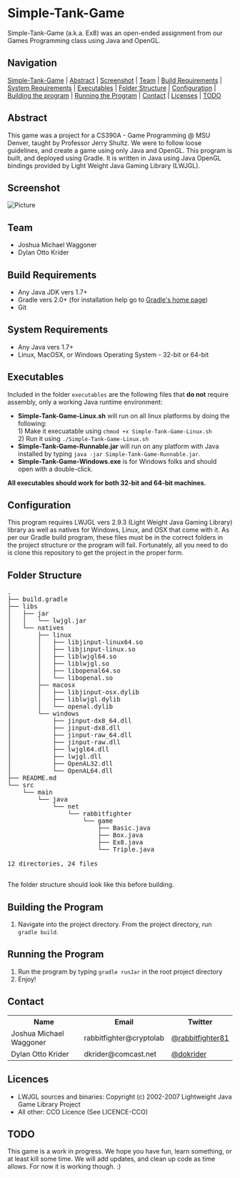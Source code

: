 Simple-Tank-Game
===============================
Simple-Tank-Game (a.k.a. Ex8) was an open-ended assignment from our Games Programming class using Java and OpenGL. 

Navigation
-----------
[Simple-Tank-Game](#tsimple-tank-game) |
[Abstract](#abstract) |
[Screenshot](#screenshot) |
[Team](#team) |
[Build Requirements](#build-requirements) |
[System Requirements](#system-requirements) |
[Executables](#executables) |
[Folder Structure](#folder-structure) |
[Configuration](#configuration) |
[Building the program](#building-the-program) |
[Running the Program](#running-the-program) |
[Contact](#contact) |
[Licenses](#licenses) |
[TODO](#todo)

Abstract
--------
This game was a project for a CS390A - Game Programming @ MSU Denver, taught by Professor Jerry Shultz. We were to follow loose guidelines, and create a game using only Java and OpenGL. This program is built, and deployed using Gradle. It is written in Java using Java OpenGL bindings provided by Light Weight Java Gaming Library (LWJGL). 

Screenshot
----------
![Picture](http://rabbitfighter.net/wp-content/uploads/2015/04/Simple-Tank-Game.png)

Team
----------------
<ul>
<li>Joshua Michael Waggoner</li>
<li>Dylan Otto Krider</li>
</ul>

Build Requirements
------------
<ul>
<li> Any Java JDK vers 1.7+ </l1>
<li> Gradle vers 2.0+ (for installation help go to <a href="https://gradle.org/">Gradle's home page</a>)</li>
<li> Git </li>
</ul>

System Requirements
------------
<ul>
<li> Any Java vers 1.7+ </l1>
<li> Linux, MacOSX, or Windows Operating System - 32-bit or 64-bit </li>
</ul>

Executables
-----------
Included in the folder <code>executables</code> are the following files that <strong>do not</strong> require assembly, only a working Java runtime environment:
<ul>
<li><strong>Simple-Tank-Game-Linux.sh</strong> will run on all linux platforms by doing the following:<br>
    1) Make it execuatable using <code>chmod +x Simple-Tank-Game-Linux.sh</code><br>
    2) Run it using <code>./Simple-Tank-Game-Linux.sh</code><br></li>
    
<li><strong>Simple-Tank-Game-Runnable.jar</strong> will run on any platform with Java installed by typing <code>java -jar Simple-Tank-Game-Runnable.jar</code>.</li>
<li><strong>Simple-Tank-Game-Windows.exe</strong> is for Windows folks and should open with a double-click.</li>
</ul>

<strong>All executables should work for both 32-bit and 64-bit machines.</strong>


Configuration
-------------
This program requires LWJGL vers 2.9.3 (Light Weight Java Gaming Library) library as well as natives for Windows, Linux, and OSX that come with it. As per our Gradle build program, these files must be in the correct folders in the project structure or the program will fail. Fortunately, all you need to do is clone this repository to get the project in the proper form.

Folder Structure
----------------
<pre>
.
├── build.gradle
├── libs
│   ├── jar
│   │   └── lwjgl.jar
│   └── natives
│       ├── linux
│       │   ├── libjinput-linux64.so
│       │   ├── libjinput-linux.so
│       │   ├── liblwjgl64.so
│       │   ├── liblwjgl.so
│       │   ├── libopenal64.so
│       │   └── libopenal.so
│       ├── macosx
│       │   ├── libjinput-osx.dylib
│       │   ├── liblwjgl.dylib
│       │   └── openal.dylib
│       └── windows
│           ├── jinput-dx8_64.dll
│           ├── jinput-dx8.dll
│           ├── jinput-raw_64.dll
│           ├── jinput-raw.dll
│           ├── lwjgl64.dll
│           ├── lwjgl.dll
│           ├── OpenAL32.dll
│           └── OpenAL64.dll
├── README.md
└── src
    └── main
        └── java
            └── net
                └── rabbitfighter
                    └── game
                        ├── Basic.java
                        ├── Box.java
                        ├── Ex8.java
                        └── Triple.java

12 directories, 24 files

</pre>

The folder structure should look like this before building.

Building the Program
--------------------
<ol>
<li>Navigate into the project directory. From the project directory, run <code>gradle build</code>.</li>
</ol>

Running the Program
-------------------
<ol>
<li>Run the program by typing <code>gradle runJar</code> in the root project directory</li>
<li>Enjoy!</li>
</ol>

Contact
-------
<table>
  <tr>
    <th>Name</th>
    <th>Email</th>		
    <th>Twitter</th>
  </tr>
  <tr>
    <td>Joshua Michael Waggoner</td>
    <td>rabbitfighter@cryptolab</td>		
    <td><a href="https://twitter.com/rabbitfighter81">@rabbitfighter81</a></td>
  </tr>
  <tr>
    <td>Dylan Otto Krider</td>
    <td>dkrider@comcast.net</td>		
    <td><a href="https://twitter.com/dokrider">@dokrider</a></td>
  </tr>
</table>

Licences
---------
<ul>
<li>LWJGL sources and binaries: Copyright (c) 2002-2007 Lightweight Java Game Library Project</li>
<li>All other: CCO Licence (See LICENCE-CCO)</li>
</ul>

TODO
----
This game is a work in progress. We hope you have fun, learn something, or at least kill some time. We will add updates, and clean up code as time allows. For now it is working though. :)

